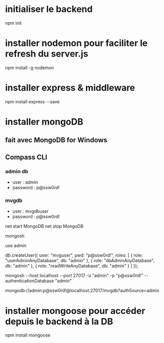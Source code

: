 # initialiser le backend 
npm init

# installer nodemon pour faciliter le refresh du server.js
npm install -g nodemon

# installer express & middleware
npm install express --save

# installer mongoDB
## fait avec MongoDB for Windows
## Compass CLI
### admin db
* user : admin
* password : p@ssw0rd!
### mvgdb
* user : mvgdbuser
* password : p@ssw0rd!



net start MongoDB
net stop MongoDB

mongosh

use admin

db.createUser({
  user: "mvguser",
  pwd: "p@ssw0rd!",
  roles: [
    { role: "userAdminAnyDatabase", db: "admin" },
    { role: "dbAdminAnyDatabase", db: "admin" },
    { role: "readWriteAnyDatabase", db: "admin" }
  ]
});

mongosh --host localhost --port 27017 -u "admin" -p "p@ssw0rd!" --authenticationDatabase "admin"


mongodb://admin:p@ssw0rd!@localhost:27017/mvgdb?authSource=admin


# installer mongoose pour accéder depuis le backend à la DB
<!-- Mongoose facilite les interactions entre Express et MongoDB -->
npm install mongoose
